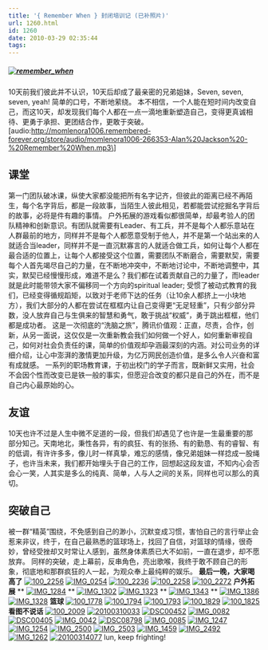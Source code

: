 ```yaml
---
title: '{ Remember When } 封闭培训记 (已补照片)'
url: 1260.html
id: 1260
date: 2010-03-29 02:35:44
tags:
---
```


##### [![remember_when](http://cai13.info/blog_pic/RememberWhen_933/remember_when_thumb.jpg "remember_when")](http://cai13.info/blog_pic/RememberWhen_933/remember_when.jpg)

10天前我们彼此并不认识，10天后却成了最亲密的兄弟姐妹，Seven, seven, seven, yeah! 简单的口号，不断地萦绕。 本不相信，一个人能在短时间内改变自己，而这10天，却发现我们每个人都在一点一滴地重新塑造自己，变得更真诚相待、更勇于承担、更团结合作，更敢于突破。 \[audio:http://momlenora1006.remembered-forever.org/store/audio/momlenora1006-266353-Alan%20Jackson%20-%20Remember%20When.mp3\]

课堂
--

第一门团队破冰课，纵使大家都没能把所有名字记齐，但彼此的距离已经不再陌生，每个名字背后，都是一段故事，当陌生人彼此相见，若都能尝试挖掘名字背后的故事，必将是件有趣的事情。 户外拓展的游戏看似都很简单，却最考验人的团队精神和创新意识。有团队就需要有Leader、有工兵，并不是每个人都乐意站在人群最前的地方，同样并不是每个人都愿意受制于他人，并不是第一个站出来的人就适合当leader，同样并不是一直沉默寡言的人就适合做工兵，如何让每个人都在最合适的位置上，让每个人都接受这个位置，需要团队不断磨合，需要默契，需要每个人首先竭尽自己的力量，在不断地冲突中，不断地讨论中，不断地调整中，其实，默契已经慢慢形成，难道不是么？我们都在试着贡献自己的力量了，而leader就是此时能带领大家不偏移同一个方向的spiritual leader; 受惯了被动式教育的我们，已经变得循规蹈矩，以致对于老师下达的任务（让10余人都挤上一小块地方），我们大部分的人都在尝试在框框内让自己变得更“无足轻重”，只有少部分异数，没人放弃自己与生俱来的智慧和勇气，敢于挑战“权威”，勇于跳出框框，他们都是成功者。 这是一次彻底的“洗脑之旅”，腾讯价值观：正直，尽责，合作，创新，从另一面说，这仅仅是一次重新教会我们如何做一个好人，如何重新审视自己，如何对社会负责任的课，简单的价值观却孕涵最深刻的内涵。对公司业务的详细介绍，让心中澎湃的激情更加升级，为亿万网民创造价值，是多么令人兴奋和富有成就感。 一系列的职场教育课，于初出校门的学子而言，既新鲜又实用，社会不会因个性而改变已是铁一般的事实，但愿迎合改变的都只是自己的外在，而不是自己内心最原始的心。

友谊
--

10天也许不过是人生中微不足道的一段，但我们却遇见了也许是一生最重要的那部分知己。天南地北，秉性各异，有的疯狂、有的张扬、有的勤恳、有的睿智、有的低调，有许许多多，像儿时一样真挚，难忘的感情，像兄弟姐妹一样捻成一股绳子，也许当未来，我们都开始埋头于自己的工作，回想起这段友谊，不知内心会否会心一笑，人其实是多么的纯真、简单，人与人之间的关系，同样也可以那么的真切。

突破自己
----

被一群“精英”围绕，不免感到自己的渺小，沉默变成习惯，害怕自己的言行举止会惹来非议，终于，在自己最熟悉的篮球场上，找回了自信，对篮球的情缘，很奇妙，曾经受挫却又时常让人感到，虽然身体素质已大不如前，一直在退步，却不愿放弃。 同样的突破，走上幕前，反串角色，亮出歌喉，我终于敢不顾自己的形象，彻底地和那群疯狂的人一起，为观众奉上最纯粹的娱乐。 **最后一晚，大家喝高了** [![100_2256](http://cai13.info/blog_pic/RememberWhen_933/100_2256_thumb.jpg "100_2256")](http://cai13.info/blog_pic/RememberWhen_933/100_2256.jpg) [![IMG_0254](http://cai13.info/blog_pic/RememberWhen_933/IMG_0254_thumb.jpg "IMG_0254")](http://cai13.info/blog_pic/RememberWhen_933/IMG_0254.jpg) [![100_2236](http://cai13.info/blog_pic/RememberWhen_933/100_2236_thumb.jpg "100_2236")](http://cai13.info/blog_pic/RememberWhen_933/100_2236.jpg) [![100_2258](http://cai13.info/blog_pic/RememberWhen_933/100_2258_thumb.jpg "100_2258")](http://cai13.info/blog_pic/RememberWhen_933/100_2258.jpg) [![100_2272](http://cai13.info/blog_pic/RememberWhen_933/100_2272_thumb.jpg "100_2272")](http://cai13.info/blog_pic/RememberWhen_933/100_2272.jpg)  **户外拓展** ** [![IMG_1284](http://cai13.info/blog_pic/RememberWhen_933/IMG_1284_thumb.jpg "IMG_1284")](http://cai13.info/blog_pic/RememberWhen_933/IMG_1284.jpg) ** [![IMG_1302](http://cai13.info/blog_pic/RememberWhen_933/IMG_1302_thumb.jpg "IMG_1302")](http://cai13.info/blog_pic/RememberWhen_933/IMG_1302.jpg) [![IMG_1323](http://cai13.info/blog_pic/RememberWhen_933/IMG_1323_thumb.jpg "IMG_1323")](http://cai13.info/blog_pic/RememberWhen_933/IMG_1323.jpg) ** [![IMG_1343](http://cai13.info/blog_pic/RememberWhen_933/IMG_1343_thumb.jpg "IMG_1343")](http://cai13.info/blog_pic/RememberWhen_933/IMG_1343.jpg) ** [![IMG_1386](http://cai13.info/blog_pic/RememberWhen_933/IMG_1386_thumb.jpg "IMG_1386")](http://cai13.info/blog_pic/RememberWhen_933/IMG_1386.jpg) [![IMG_1328](http://cai13.info/blog_pic/RememberWhen_933/IMG_1328_thumb.jpg "IMG_1328")](http://cai13.info/blog_pic/RememberWhen_933/IMG_1328.jpg)  **篮球** [![100_1778](http://cai13.info/blog_pic/RememberWhen_933/100_1778_thumb.jpg "100_1778")](http://cai13.info/blog_pic/RememberWhen_933/100_1778.jpg) [![100_1794](http://cai13.info/blog_pic/RememberWhen_933/100_1794_thumb.jpg "100_1794")](http://cai13.info/blog_pic/RememberWhen_933/100_1794.jpg) [![100_1793](http://cai13.info/blog_pic/RememberWhen_933/100_1793_thumb.jpg "100_1793")](http://cai13.info/blog_pic/RememberWhen_933/100_1793.jpg) [![100_1829](http://cai13.info/blog_pic/RememberWhen_933/100_1829_thumb.jpg "100_1829")](http://cai13.info/blog_pic/RememberWhen_933/100_1829.jpg) [![100_1825](http://cai13.info/blog_pic/RememberWhen_933/100_1825_thumb.jpg "100_1825")](http://cai13.info/blog_pic/RememberWhen_933/100_1825.jpg) **看图不说话** [![100_2009](http://cai13.info/blog_pic/RememberWhen_933/100_2009_thumb.jpg "100_2009")](http://cai13.info/blog_pic/RememberWhen_933/100_2009.jpg) [![20100310033](http://cai13.info/blog_pic/RememberWhen_933/20100310033_thumb.jpg "20100310033")](http://cai13.info/blog_pic/RememberWhen_933/20100310033.jpg) [![DSC00452](http://cai13.info/blog_pic/RememberWhen_933/DSC00452_thumb.jpg "DSC00452")](http://cai13.info/blog_pic/RememberWhen_933/DSC00452.jpg) [![IMG_0082](http://cai13.info/blog_pic/RememberWhen_933/IMG_0082_thumb.jpg "IMG_0082")](http://cai13.info/blog_pic/RememberWhen_933/IMG_0082.jpg) [![DSC00405](http://cai13.info/blog_pic/RememberWhen_933/DSC00405_thumb.jpg "DSC00405")](http://cai13.info/blog_pic/RememberWhen_933/DSC00405.jpg) [![IMG_0042](http://cai13.info/blog_pic/RememberWhen_933/IMG_0042_thumb.jpg "IMG_0042")](http://cai13.info/blog_pic/RememberWhen_933/IMG_0042.jpg) [![DSC08798](http://cai13.info/blog_pic/RememberWhen_933/DSC08798_thumb.jpg "DSC08798")](http://cai13.info/blog_pic/RememberWhen_933/DSC08798.jpg) [![IMG_0085](http://cai13.info/blog_pic/RememberWhen_933/IMG_0085_thumb.jpg "IMG_0085")](http://cai13.info/blog_pic/RememberWhen_933/IMG_0085.jpg) [![IMG_1247](http://cai13.info/blog_pic/RememberWhen_933/IMG_1247_thumb.jpg "IMG_1247")](http://cai13.info/blog_pic/RememberWhen_933/IMG_1247.jpg) [![IMG_1254](http://cai13.info/blog_pic/RememberWhen_933/IMG_1254_thumb.jpg "IMG_1254")](http://cai13.info/blog_pic/RememberWhen_933/IMG_1254.jpg) [![IMG_2500](http://cai13.info/blog_pic/RememberWhen_933/IMG_2500_thumb.jpg "IMG_2500")](http://cai13.info/blog_pic/RememberWhen_933/IMG_2500.jpg) [![IMG_2503](http://cai13.info/blog_pic/RememberWhen_933/IMG_2503_thumb.jpg "IMG_2503")](http://cai13.info/blog_pic/RememberWhen_933/IMG_2503.jpg) [![IMG_1459](http://cai13.info/blog_pic/RememberWhen_933/IMG_1459_thumb.jpg "IMG_1459")](http://cai13.info/blog_pic/RememberWhen_933/IMG_1459.jpg) [![IMG_2492](http://cai13.info/blog_pic/RememberWhen_933/IMG_2492_thumb.jpg "IMG_2492")](http://cai13.info/blog_pic/RememberWhen_933/IMG_2492.jpg) [![IMG_1262](http://cai13.info/blog_pic/RememberWhen_933/IMG_1262_thumb.jpg "IMG_1262")](http://cai13.info/blog_pic/RememberWhen_933/IMG_1262.jpg) [![20100314077](http://cai13.info/blog_pic/RememberWhen_933/20100314077_thumb.jpg "20100314077")](http://cai13.info/blog_pic/RememberWhen_933/20100314077.jpg) lun, keep frighting!